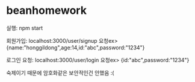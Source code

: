 # beanhomework

실행: npm start


회원가입: localhost:3000/user/signup    요청ex> {name:"honggildong",age:14,id:"abc",password:"1234"}


로그인 요청: localhost:3000/user/login   요청ex> {id:"abc",password:"1234"}


숙제이기 때문에 암호화같은 보안적인건 안했음 :(


